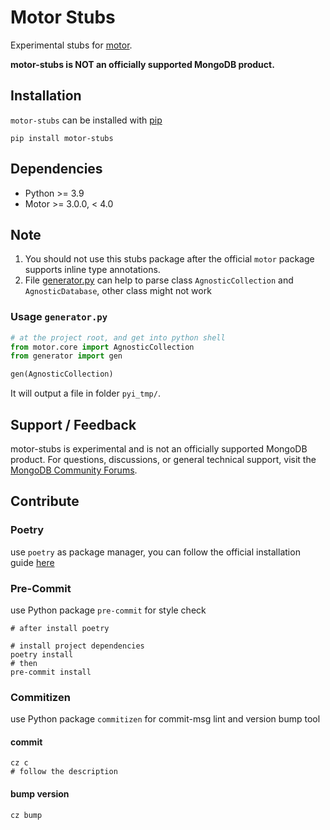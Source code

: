 # Motor Stubs

Experimental stubs for [motor](https://pypi.org/project/motor/).


**motor-stubs is NOT an officially supported MongoDB product.**


## Installation

`motor-stubs` can be installed with [pip](https://pypi.org/project/pip/)

```shell
pip install motor-stubs
```

## Dependencies

- Python >= 3.9
- Motor >= 3.0.0, < 4.0

## Note

1. You should not use this stubs package after the official `motor` package supports inline type annotations.
2. File [generator.py](/generator.py) can help to parse class `AgnosticCollection` and `AgnosticDatabase`,
   other class might not work

### Usage `generator.py`

```python
# at the project root, and get into python shell
from motor.core import AgnosticCollection
from generator import gen

gen(AgnosticCollection)
```

It will output a file in folder `pyi_tmp/`.

## Support / Feedback

motor-stubs is experimental and is not an officially supported MongoDB product.
For questions, discussions, or general technical support, visit the [MongoDB Community Forums](https://developer.mongodb.com/community/forums/tag/python).

## Contribute

### Poetry

use `poetry` as package manager, you can follow the official installation guide [here](https://github.com/python-poetry/poetry)

### Pre-Commit

use Python package `pre-commit` for style check

```shell
# after install poetry

# install project dependencies
poetry install
# then
pre-commit install
```

### Commitizen

use Python package `commitizen` for commit-msg lint and version bump tool

#### commit

```shell
cz c
# follow the description
```

#### bump version

```shell
cz bump
```
